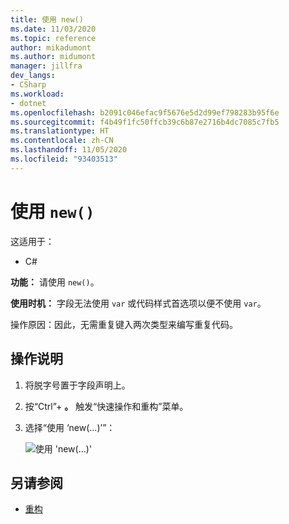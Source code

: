 ```yaml
---
title: 使用 new()
ms.date: 11/03/2020
ms.topic: reference
author: mikadumont
ms.author: midumont
manager: jillfra
dev_langs:
- CSharp
ms.workload:
- dotnet
ms.openlocfilehash: b2091c046efac9f5676e5d2d99ef798283b95f6e
ms.sourcegitcommit: f4b49f1fc50ffcb39c6b87e2716b4dc7085c7fb5
ms.translationtype: HT
ms.contentlocale: zh-CN
ms.lasthandoff: 11/05/2020
ms.locfileid: "93403513"
---
```

# <a name="use-new"></a>使用 `new()`

这适用于：

- C#

**功能：** 请使用 `new()`。

**使用时机：** 字段无法使用 `var` 或代码样式首选项以便不使用 `var`。

操作原因：因此，无需重复键入两次类型来编写重复代码。

## <a name="how-to"></a>操作说明

1. 将脱字号置于字段声明上。

2. 按“Ctrl”+ **。** 触发“快速操作和重构”菜单。

3. 选择“使用 ‘new(…)’”：

    ![使用 'new(...)'](media/use-new.png)

## <a name="see-also"></a>另请参阅

- [重构](../refactoring-in-visual-studio.md)
